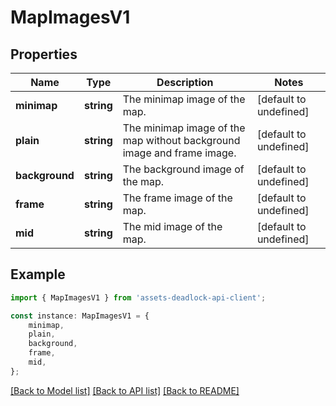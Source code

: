 # MapImagesV1


## Properties

Name | Type | Description | Notes
------------ | ------------- | ------------- | -------------
**minimap** | **string** | The minimap image of the map. | [default to undefined]
**plain** | **string** | The minimap image of the map without background image and frame image. | [default to undefined]
**background** | **string** | The background image of the map. | [default to undefined]
**frame** | **string** | The frame image of the map. | [default to undefined]
**mid** | **string** | The mid image of the map. | [default to undefined]

## Example

```typescript
import { MapImagesV1 } from 'assets-deadlock-api-client';

const instance: MapImagesV1 = {
    minimap,
    plain,
    background,
    frame,
    mid,
};
```

[[Back to Model list]](../README.md#documentation-for-models) [[Back to API list]](../README.md#documentation-for-api-endpoints) [[Back to README]](../README.md)
